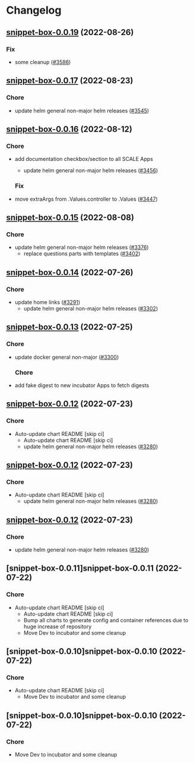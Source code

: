 # Changelog



## [snippet-box-0.0.19](https://github.com/truecharts/charts/compare/snippet-box-0.0.17...snippet-box-0.0.19) (2022-08-26)

### Fix

- some cleanup ([#3586](https://github.com/truecharts/charts/issues/3586))




## [snippet-box-0.0.17](https://github.com/truecharts/charts/compare/snippet-box-0.0.16...snippet-box-0.0.17) (2022-08-23)

### Chore

- update helm general non-major helm releases ([#3545](https://github.com/truecharts/charts/issues/3545))




## [snippet-box-0.0.16](https://github.com/truecharts/charts/compare/snippet-box-0.0.15...snippet-box-0.0.16) (2022-08-12)

### Chore

- add documentation checkbox/section to all SCALE Apps
  - update helm general non-major helm releases ([#3456](https://github.com/truecharts/charts/issues/3456))

  ### Fix

- move extraArgs from .Values.controller to .Values ([#3447](https://github.com/truecharts/charts/issues/3447))




## [snippet-box-0.0.15](https://github.com/truecharts/charts/compare/snippet-box-0.0.14...snippet-box-0.0.15) (2022-08-08)

### Chore

- update helm general non-major helm releases ([#3376](https://github.com/truecharts/charts/issues/3376))
  - replace questions parts with templates ([#3402](https://github.com/truecharts/charts/issues/3402))




## [snippet-box-0.0.14](https://github.com/truecharts/apps/compare/snippet-box-0.0.13...snippet-box-0.0.14) (2022-07-26)

### Chore

- update home links ([#3291](https://github.com/truecharts/apps/issues/3291))
  - update helm general non-major helm releases ([#3302](https://github.com/truecharts/apps/issues/3302))




## [snippet-box-0.0.13](https://github.com/truecharts/apps/compare/snippet-box-0.0.12...snippet-box-0.0.13) (2022-07-25)

### Chore

- update docker general non-major ([#3300](https://github.com/truecharts/apps/issues/3300))

  ### Chore

- add fake digest to new incubator Apps to fetch digests




## [snippet-box-0.0.12](https://github.com/truecharts/apps/compare/snippet-box-0.0.11...snippet-box-0.0.12) (2022-07-23)

### Chore

- Auto-update chart README [skip ci]
  - Auto-update chart README [skip ci]
  - update helm general non-major helm releases ([#3280](https://github.com/truecharts/apps/issues/3280))




## [snippet-box-0.0.12](https://github.com/truecharts/apps/compare/snippet-box-0.0.11...snippet-box-0.0.12) (2022-07-23)

### Chore

- Auto-update chart README [skip ci]
  - update helm general non-major helm releases ([#3280](https://github.com/truecharts/apps/issues/3280))




## [snippet-box-0.0.12](https://github.com/truecharts/apps/compare/snippet-box-0.0.11...snippet-box-0.0.12) (2022-07-23)

### Chore

- update helm general non-major helm releases ([#3280](https://github.com/truecharts/apps/issues/3280))




## [snippet-box-0.0.11]snippet-box-0.0.11 (2022-07-22)

### Chore

- Auto-update chart README [skip ci]
  - Auto-update chart README [skip ci]
  - Bump all charts to generate config and container references due to huge increase of repository
  - Move Dev to incubator and some cleanup




## [snippet-box-0.0.10]snippet-box-0.0.10 (2022-07-22)

### Chore

- Auto-update chart README [skip ci]
  - Move Dev to incubator and some cleanup




## [snippet-box-0.0.10]snippet-box-0.0.10 (2022-07-22)

### Chore

- Move Dev to incubator and some cleanup
